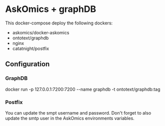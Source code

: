 # AskOmics + graphDB

This docker-compose deploy the following dockers:

- askomics/docker-askomics
- ontotext/graphdb
- nginx
- catatnight/postfix

## Configuration

### GraphDB

docker run -p 127.0.0.1:7200:7200 --name graphdb -t ontotext/graphdb:tag

### Postfix

You can update the smpt username and password. Don't forget to also update the smtp user in the AskOmics environments variables.

